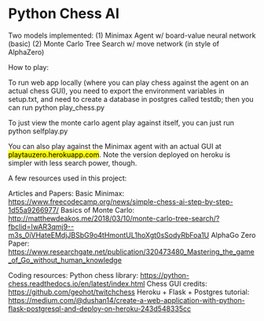 # Python Chess AI
Two models implemented:
(1) Minimax Agent w/ board-value neural network (basic)
(2) Monte Carlo Tree Search w/ move network (in style of AlphaZero)

How to play:

To run web app locally (where you can play chess against the agent on an actual chess GUI), you need to export the environment variables in setup.txt, and need to create a database in postgres called testdb; then you can run python play_chess.py

To just view the monte carlo agent play against itself, you can just run python selfplay.py

You can also play against the Minimax agent with an actual GUI at <mark>playtauzero.herokuapp.com</mark>. Note the version deployed on heroku is simpler with less search power, though.




A few resources used in this project:

Articles and Papers:
Basic Minimax: https://www.freecodecamp.org/news/simple-chess-ai-step-by-step-1d55a9266977/
Basics of Monte Carlo: http://matthewdeakos.me/2018/03/10/monte-carlo-tree-search/?fbclid=IwAR3qmj9--m3s_0iVHateEMdjJBSbG9o4tHmontUL1hoXgt0sSodyRbFoa1U
AlphaGo Zero Paper: https://www.researchgate.net/publication/320473480_Mastering_the_game_of_Go_without_human_knowledge


Coding resources:
Python chess library: https://python-chess.readthedocs.io/en/latest/index.html
Chess GUI credits: https://github.com/geohot/twitchchess
Heroku + Flask + Postgres tutorial: https://medium.com/@dushan14/create-a-web-application-with-python-flask-postgresql-and-deploy-on-heroku-243d548335cc


